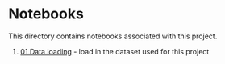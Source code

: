 # Notebooks

This directory contains notebooks associated with this project.

1. [01 Data loading](01%20Data%20loading.ipynb) - load in the dataset used for this project
